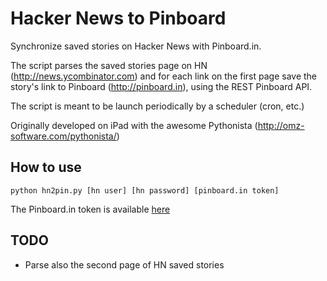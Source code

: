 # Hacker News to Pinboard #

Synchronize saved stories on Hacker News with Pinboard.in.

The script parses the saved stories page on HN (http://news.ycombinator.com) and for each link on the first page save the story's link to Pinboard (http://pinboard.in), using the REST Pinboard API.

The script is meant to be launch periodically by a scheduler (cron, etc.)

Originally developed on iPad with the awesome Pythonista (http://omz-software.com/pythonista/)

## How to use ##

`python hn2pin.py [hn user] [hn password] [pinboard.in token]`

The Pinboard.in token is available [here](http://pinboard.in/settings/password)

## TODO ##

- Parse also the second page of HN saved stories